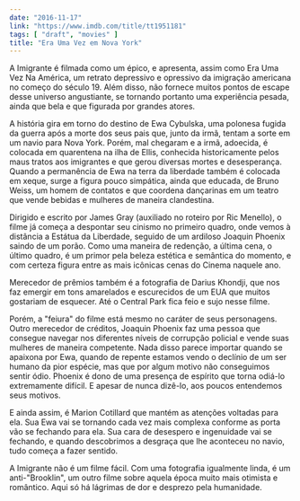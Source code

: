 ```yaml
---
date: "2016-11-17"
link: "https://www.imdb.com/title/tt1951181"
tags: [ "draft", "movies" ]
title: "Era Uma Vez em Nova York"
---
```

A Imigrante é filmada como um épico, e apresenta, assim como Era Uma Vez Na América, um retrato depressivo e opressivo da imigração americana no começo do século 19. Além disso, não fornece muitos pontos de escape desse universo angustiante, se tornando portanto uma experiência pesada, ainda que bela e que figurada por grandes atores.

A história gira em torno do destino de Ewa Cybulska, uma polonesa fugida da guerra após a morte dos seus pais que, junto da irmã, tentam a sorte em um navio para Nova York. Porém, mal chegaram e a irmã, adoecida, é colocada em quarentena na ilha de Ellis, conhecida historicamente pelos maus tratos aos imigrantes e que gerou diversas mortes e desesperança. Quando a permanência de Ewa na terra da liberdade também é colocada em xeque, surge a figura pouco simpática, ainda que educada, de Bruno Weiss, um homem de contatos e que coordena dançarinas em um teatro que vende bebidas e mulheres de maneira clandestina.

Dirigido e escrito por James Gray (auxiliado no roteiro por Ric Menello), o filme já começa a despontar seu cinismo no primeiro quadro, onde vemos à distância a Estátua da Liberdade, seguido de um ardiloso Joaquin Phoenix saindo de um porão. Como uma maneira de redenção, a última cena, o último quadro, é um primor pela beleza estética e semântica do momento, e com certeza figura entre as mais icônicas cenas do Cinema naquele ano.

Merecedor de prêmios também é a fotografia de Darius Khondji, que nos faz emergir em tons amarelados e escurecidos de um EUA que muitos gostariam de esquecer. Até o Central Park fica feio e sujo nesse filme.

Porém, a "feiura" do filme está mesmo no caráter de seus personagens. Outro merecedor de créditos, Joaquin Phoenix faz uma pessoa que consegue navegar nos diferentes níveis de corrupção policial e vende suas mulheres de maneira competente. Nada disso parece importar quando se apaixona por Ewa, quando de repente estamos vendo o declínio de um ser humano da pior espécie, mas que por algum motivo não conseguimos sentir ódio. Phoenix é dono de uma presença de espírito que torna odiá-lo extremamente difícil. E apesar de nunca dizê-lo, aos poucos entendemos seus motivos.

E ainda assim, é Marion Cotillard que mantém as atenções voltadas para ela. Sua Ewa vai se tornando cada vez mais complexa conforme as porta vão se fechando para ela. Sua cara de desespero e ingenuidade vai se fechando, e quando descobrimos a desgraça que lhe aconteceu no navio, tudo começa a fazer sentido.

A Imigrante não é um filme fácil. Com uma fotografia igualmente linda, é um anti-"Brooklin", um outro filme sobre aquela época muito mais otimista e romântico. Aqui só há lágrimas de dor e desprezo pela humanidade.

